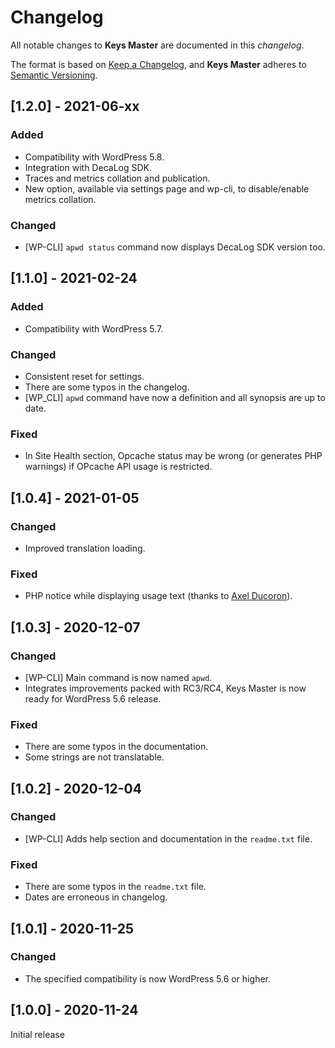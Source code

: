# Changelog
All notable changes to **Keys Master** are documented in this *changelog*.

The format is based on [Keep a Changelog](https://keepachangelog.com/en/1.0.0/), and **Keys Master** adheres to [Semantic Versioning](https://semver.org/spec/v2.0.0.html).

## [1.2.0] - 2021-06-xx

### Added
- Compatibility with WordPress 5.8.
- Integration with DecaLog SDK.
- Traces and metrics collation and publication.
- New option, available via settings page and wp-cli, to disable/enable metrics collation.

### Changed
- [WP-CLI] `apwd status` command now displays DecaLog SDK version too.

## [1.1.0] - 2021-02-24

### Added
- Compatibility with WordPress 5.7.

### Changed
- Consistent reset for settings.
- There are some typos in the changelog.
- [WP_CLI] `apwd` command have now a definition and all synopsis are up to date.

### Fixed
- In Site Health section, Opcache status may be wrong (or generates PHP warnings) if OPcache API usage is restricted.

## [1.0.4] - 2021-01-05

### Changed
- Improved translation loading.

### Fixed
- PHP notice while displaying usage text (thanks to [Axel Ducoron](https://github.com/aksld)).

## [1.0.3] - 2020-12-07

### Changed
- [WP-CLI] Main command is now named `apwd`.
- Integrates improvements packed with RC3/RC4, Keys Master is now ready for WordPress 5.6 release.

### Fixed
- There are some typos in the documentation.
- Some strings are not translatable.

## [1.0.2] - 2020-12-04

### Changed
- [WP-CLI] Adds help section and documentation in the `readme.txt` file.

### Fixed
- There are some typos in the `readme.txt` file.
- Dates are erroneous in changelog.

## [1.0.1] - 2020-11-25

### Changed
- The specified compatibility is now WordPress 5.6 or higher.

## [1.0.0] - 2020-11-24

Initial release